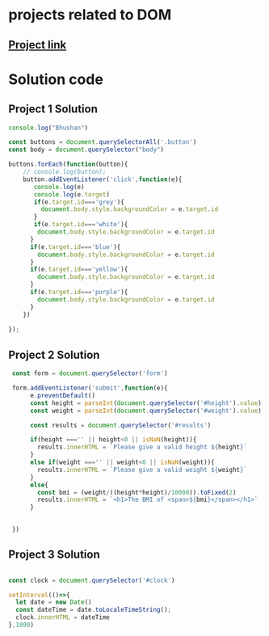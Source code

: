 # projects related to DOM

## [Project link ](https://stackblitz.com/edit/dom-project-chaiaurcode?file=2-BMICalculator%2Fchaiaurcode.js,2-BMICalculator%2Findex.html)


# Solution code

## Project 1 Solution

``` Javascript
console.log("Bhushan")

const buttons = document.querySelectorAll('.button')
const body = document.querySelector("body")

buttons.forEach(function(button){
    // console.log(button);
    button.addEventListener('click',function(e){
       console.log(e)
       console.log(e.target)
       if(e.target.id==='grey'){
         document.body.style.backgroundColor = e.target.id
       }
       if(e.target.id==='white'){
        document.body.style.backgroundColor = e.target.id
      }
      if(e.target.id==='blue'){
        document.body.style.backgroundColor = e.target.id
      }
      if(e.target.id==='yellow'){
        document.body.style.backgroundColor = e.target.id
      }
      if(e.target.id==='purple'){
        document.body.style.backgroundColor = e.target.id
      }
    })
    
});
```

## Project 2 Solution

``` javascript
 const form = document.querySelector('form')

 form.addEventListener('submit',function(e){
      e.preventDefault()
      const height = parseInt(document.querySelector('#height').value)
      const weight = parseInt(document.querySelector('#weight').value)

      const results = document.querySelector('#results')

      if(height ==='' || height<0 || isNaN(height)){
        results.innerHTML = `Please give a valid height ${height}`
      }
      else if(weight ==='' || weight<0 || isNaN(weight)){
        results.innerHTML = `Please give a valid weight ${weight}`
      }
      else{
        const bmi = (weight/((height*height)/10000)).toFixed(2)
        results.innerHTML = `<h1>The BMI of <span>${bmi}</span></h1>`
      }
 

 })
```
## Project 3 Solution 

``` javascript

const clock = document.querySelector('#clock')

setInterval(()=>{
  let date = new Date()
  const dateTime = date.toLocaleTimeString();
  clock.innerHTML = dateTime
},1000)

```